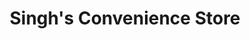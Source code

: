 ---
title: "Singh's Convenience Store"
url: /ireleth/singhs-convenience-store/
shop: convenience
---